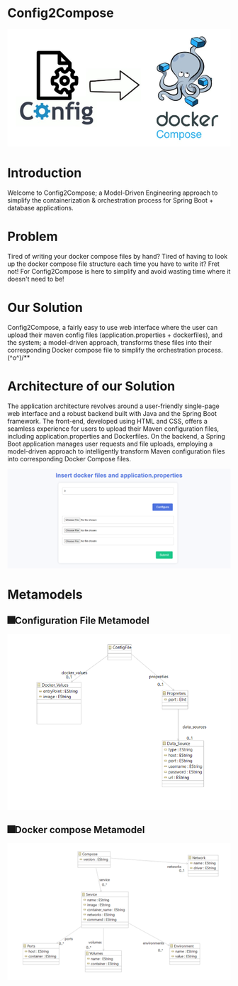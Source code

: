 # Config2Compose

<img src="imgs/config2compose.jpg" width="600">


# Introduction

Welcome to Config2Compose; a Model-Driven Engineering approach to simplify the containerization & orchestration process for Spring Boot + database applications. 

# Problem

Tired of writing your docker compose files by hand? Tired of having to look up the docker compose file structure each time you have to write it? Fret not! For Config2Compose is here to simplify and avoid wasting time where it doesn't need to be!

# Our Solution

Config2Compose, a fairly easy to use web interface where the user can upload their maven config files (application.properties + dockerfiles), and the system; a model-driven approach, transforms these files into their corresponding Docker compose file to simplify the orchestration process. \(^o^)/**

# Architecture of our Solution

The application architecture revolves around a user-friendly single-page web interface and a robust backend built with Java and the Spring Boot framework. The front-end, developed using HTML and CSS, offers a seamless experience for users to upload their Maven configuration files, including application.properties and Dockerfiles. On the backend, a Spring Boot application manages user requests and file uploads, employing a model-driven approach to intelligently transform Maven configuration files into corresponding Docker Compose files.


<img src="imgs/index.png" width="600">

# Metamodels
## 🎆Configuration File Metamodel
<img src="imgs/configMetamodel.png" width="600">

## 🎆Docker compose Metamodel
<img src="imgs/composeMetamodel.png" width="600">




